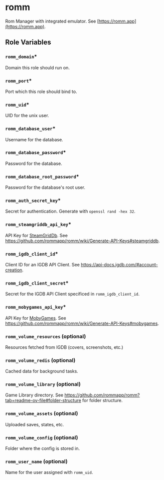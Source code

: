 # romm

Rom Manager with integrated emulator.
See [https://romm.app](https://romm.app).

## Role Variables

### `romm_domain`*
Domain this role should run on.

### `romm_port`*
Port which this role should bind to.

### `romm_uid`*
UID for the unix user.

### `romm_database_user`*
Username for the database.

### `romm_database_password`*
Password for the database.

### `romm_database_root_password`*
Password for the database's root user.

### `romm_auth_secret_key`*
Secret for authentication. Generate with `openssl rand -hex 32`.

### `romm_steamgriddb_api_key`*
API Key for [SteamGridDb](https://www.steamgriddb.com).
See https://github.com/rommapp/romm/wiki/Generate-API-Keys#steamgriddb.

### `romm_igdb_client_id`*
Client ID for an IGDB API Client.
See https://api-docs.igdb.com/#account-creation.

### `romm_igdb_client_secret`*
Secret for the IGDB API Client specificed in `romm_igdb_client_id`.

### `romm_mobygames_api_key`*
API Key for [MobyGames](https://www.mobygames.com).
See https://github.com/rommapp/romm/wiki/Generate-API-Keys#mobygames.

### `romm_volume_resources` (optional)
Resources fetched from IGDB (covers, screenshots, etc.)

### `romm_volume_redis` (optional)
Cached data for background tasks.

### `romm_volume_library` (optional)
Game Library directory.
See https://github.com/rommapp/romm?tab=readme-ov-file#folder-structure for folder structure.

### `romm_volume_assets` (optional)
Uploaded saves, states, etc.

### `romm_volume_config` (optional)
Folder where the config is stored in.

### `romm_user_name` (optional)
Name for the user assigned with `romm_uid`.